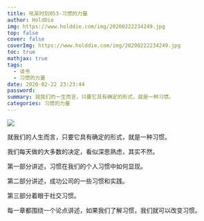 ```yaml
---
title: 吼呆时刻053-习惯的力量
author: HoldDie
img: https://www.holddie.com/img/20200222234249.jpg
top: false
cover: false
coverImg: https://www.holddie.com/img/20200222234249.jpg
toc: true
mathjax: true
tags:
  - 读书
  - 习惯的力量
date: 2020-02-22 23:23:44
password:
summary: 就我们的一生而言，只要它具有确定的形式，就是一种习惯。
categories: 习惯的力量
---
```




![](https://www.holddie.com/img/20200222234249.jpg)



就我们的人生而言，只要它具有确定的形式，就是一种习惯。



我们每天做的大多数的决定，看似深思熟虑，其实不然。



第一部分讲述，习惯在我们的个人习惯中如何显现。



第二部分讲述，成功公司的一些习惯和实践。



第三部分着眼于社交习惯。



每一章都围绕一个论点讲述，如果我们了解习惯，我们就可以改变习惯。